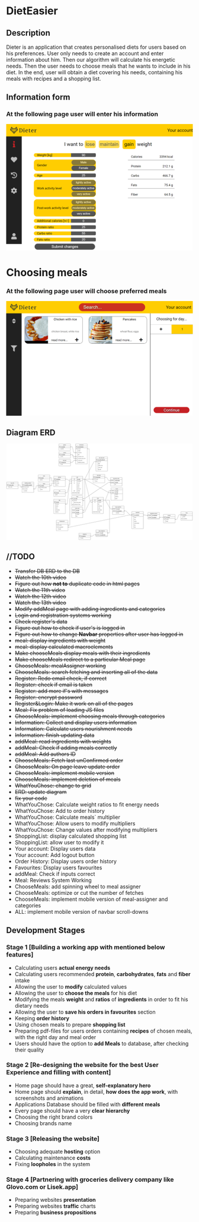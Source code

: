 # DietEasier

## Description
Dieter is an application that creates personalised diets for users based on his preferences.
User only needs to create an account and enter information about him.
Then our algorithm will calculate his energetic needs. 
Then the user needs to choose meals that he wants to include in his diet.
In the end, user will obtain a diet covering his needs, containing his meals with recipes and a shopping list.


## Information form
### At the following page user will enter his information
![](other/localhost_8080_information.png)

# Choosing meals
### At the following page user will choose preferred meals
![](other/localhost_8080_chooseMeals.png)

## Diagram ERD
![](other/DietEasier-DBDiagram.drawio.png)

## //TODO
- ~~Transfer DB ERD to the DB~~
- ~~Watch the 10th video~~
- ~~Figure out how **not to** duplicate code in html pages~~
- ~~Watch the 11th video~~
- ~~Watch the 12th video~~
- ~~Watch the 13th video~~
- ~~Modify addMeal page with adding ingredients and categories~~
- ~~Login and registration systems working~~
- ~~Check register's data~~
- ~~Figure out how to check if user's is logged in~~
- ~~Figure out how to change **Navbar** properties after user has logged in~~
- ~~meal: display ingredients with weight~~
- ~~meal: display calculated macroelements~~
- ~~Make chooseMeals display meals with their ingredients~~
- ~~Make chooseMeals redirect to a particular Meal page~~
- ~~ChooseMeals: mealAssigner working~~
- ~~ChooseMeals: search fetching and inserting all of the data~~
- ~~Register: Redo email check, if correct~~
- ~~Register: check if email is taken~~
- ~~Register: add more if's with messages~~
- ~~Register: encrypt password~~
- ~~Register&Login: Make it work on all of the pages~~
- ~~Meal: Fix problem of loading JS files~~
- ~~ChooseMeals: implement choosing meals through categories~~
- ~~Information: Collect and display users information~~
- ~~Information: Calculate users nourishment needs~~
- ~~Information: finish updating data~~
- ~~addMeal: read ingredients with weights~~
- ~~addMeal: Check if adding meals correctly~~
- ~~addMeal: Add authors ID~~
- ~~ChooseMeals: Fetch last unConfirmed order~~
- ~~ChooseMeals: On page leave update order~~
- ~~ChooseMeals: implement mobile version~~
- ~~ChooseMeals: implement deletion of meals~~ 
- ~~WhatYouChose: change to grid~~
- ~~ERD: update diagram~~
- ~~fix your code~~
- WhatYouChose: Calculate weight ratios to fit energy needs
- WhatYouChose: Add to order history
- WhatYouChose: Calculate meals` multiplier
- WhatYouChose: Allow users to modify multipliers
- WhatYouChose: Change values after modifying multipliers
- ShoppingList: display calculated shopping list
- ShoppingList: allow user to modify it
- Your account: Display users data
- Your account: Add logout button
- Order History: Display users order history
- Favourites: Display users favourites
- addMeal: Check if inputs correct
- Meal: Reviews System Working
- ChooseMeals: add spinning wheel to meal assigner
- ChooseMeals: optimize or cut the number of fetches
- ChooseMeals: implement mobile version of meal-assigner and categories
- ALL: implement mobile version of navbar scroll-downs

## Development Stages
### Stage 1 [Building a working app with mentioned below features]
- Calculating users **actual energy needs**
- Calculating users recommended **protein**, **carbohydrates**, **fats** and **fiber** intake
- Allowing the user to **modify** calculated values
- Allowing the user to **choose the meals** for his diet
- Modifying the meals **weight** and **ratios** of **ingredients** in order to fit his dietary needs
- Allowing the user to **save his orders in favourites** section
- Keeping **order history**
- Using chosen meals to prepare **shopping list**
- Preparing pdf-files for users orders containing **recipes** of chosen meals, with the right day and meal order
- Users should have the option to **add Meals** to database, after checking their quality

### Stage 2 [Re-designing the website for the best User Experience and filling with content]
- Home page should have a great, **self-explanatory hero**
- Home page should **explain**, in detail, **how does the app work**, with screenshots and animations
- Applications Database should be filled with **different meals**
- Every page should have a very **clear hierarchy**
- Choosing the right brand colors
- Choosing brands name

### Stage 3 [Releasing the website]
- Choosing adequate **hosting** option
- Calculating maintenance **costs**
- Fixing **loopholes** in the system

### Stage 4 [Partnering with groceries delivery company like Glovo.com or Lisek.app]
- Preparing websites **presentation**
- Preparing websites **traffic** charts
- Preparing **business propositions**